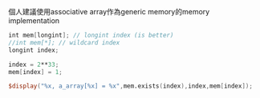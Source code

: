 個人建議使用associative array作為generic memory的memory implementation
```verilog
int mem[longint]; // longint index (is better)
//int mem[*]; // wildcard index
longint index;

index = 2**33;
mem[index] = 1;

$display("%x, a_array[%x] = %x",mem.exists(index),index,mem[index]);
```
